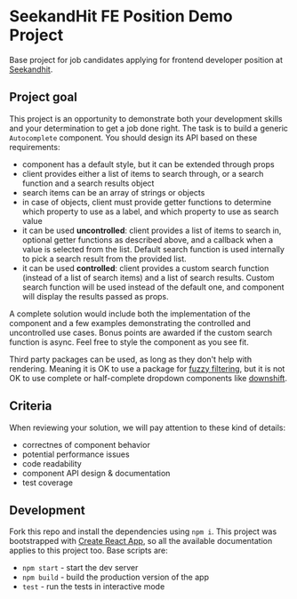 # SeekandHit FE Position Demo Project

Base project for job candidates applying for frontend developer position at [Seekandhit](https://seekandhit.com/).

## Project goal

This project is an opportunity to demonstrate both your development skills and your determination to get a job done right. The task is to build a generic `Autocomplete` component. You should design its API based on these requirements:

- component has a default style, but it can be extended through props
- client provides either a list of items to search through, or a search function and a search results object
- search items can be an array of strings or objects
- in case of objects, client must provide getter functions to determine which property to use as a label, and which property to use as search value
- it can be used **uncontrolled**: client provides a list of items to search in, optional getter functions as described above, and a callback when a value is selected from the list. Default search function is used internally to pick a search result from the provided list.
- it can be used **controlled**: client provides a custom search function (instead of a list of search items) and a list of search results. Custom search function will be used instead of the default one, and component will display the results passed as props.

A complete solution would include both the implementation of the component and a few examples demonstrating the controlled and uncontrolled use cases. Bonus points are awarded if the custom search function is async. Feel free to style the component as you see fit.

Third party packages can be used, as long as they don't help with rendering. Meaning it is OK to use a package for [fuzzy filtering](https://www.npmjs.com/package/fuse.js), but it is not OK to use complete or half-complete dropdown components like [downshift](https://www.npmjs.com/package/downshift).

## Criteria

When reviewing your solution, we will pay attention to these kind of details:

- correctnes of component behavior
- potential performance issues
- code readability
- component API design & documentation
- test coverage

## Development

Fork this repo and install the dependencies using `npm i`. This project was bootstrapped with [Create React App](https://github.com/facebookincubator/create-react-app), so all the available documentation applies to this project too. Base scripts are:

- `npm start` - start the dev server
- `npm build` - build the production version of the app
- `test` - run the tests in interactive mode
